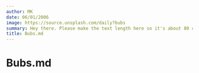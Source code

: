 ```yaml
---
author: MK
date: 06/01/2006
image: https://source.unsplash.com/daily?bubs
summary: Hey there. Please make the text length here so it's about 80 characters...
title: Bubs.md
---
```


# Bubs.md
